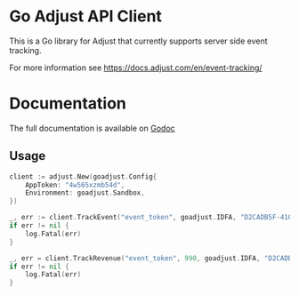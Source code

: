 Go Adjust API Client
====================

This is a Go library for Adjust that currently supports server side event tracking.

For more information see https://docs.adjust.com/en/event-tracking/

Documentation
=============

The full documentation is available on [Godoc](http://godoc.org/github.com/hashicorp/consul/api)

## Usage

```go
client := adjust.New(goadjust.Config{
    AppToken: "4w565xzmb54d",
    Environment: goadjust.Sandbox,
})

_, err := client.TrackEvent("event_token", goadjust.IDFA, "D2CADB5F-410F-4963-AC0C-2A78534BDF1E", time.Now())
if err != nil {
    log.Fatal(err)
}

_, err = client.TrackRevenue("event_token", 990, goadjust.IDFA, "D2CADB5F-410F-4963-AC0C-2A78534BDF1E", time.Now())
if err != nil {
    log.Fatal(err)
}
```
